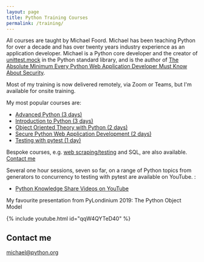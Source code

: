 ```yaml
---
layout: page
title: Python Training Courses
permalink: /training/
---
```


All courses are taught by Michael Foord. Michael has been teaching Python for over a decade and has over twenty years industry experience as an application developer. Michael is a Python core developer and the creator of [unittest.mock](https://docs.python.org/3/library/unittest.mock.html) in the Python standard library, and is the author of [The Absolute Minimum Every Python Web Application Developer Must Know About Security](https://opensource.net/essential-python-web-security/).

Most of my training is now delivered remotely, via Zoom or Teams, but I'm available for onsite training.

My most popular courses are:

* [Advanced Python (3 days)](/advanced/)
* [Introduction to Python (3 days)](/introduction-python/)
* [Object Oriented Theory with Python (2 days)](/oopwithpython/)
* [Secure Python Web Application Development (2 days)](/security/)
* [Testing with pytest (1 day)](/testing-pytest/)

Bespoke courses, e.g. [web scraping/testing](/web-testing/) and SQL, are also available. [Contact me](mailto:michael@python.org)

Several one hour sessions, seven so far, on a range of Python topics from generators to concurrency to testing with pytest are available on YouTube. :

* [Python Knowledge Share Videos on YouTube](/python-knowledge-share-videos/)


My favourite presentation from PyLondinium 2019: The Python Object Model

{% include youtube.html id="qqW4QYTeD40" %}

## Contact me

[michael@python.org](mailto:michael@python.org)
